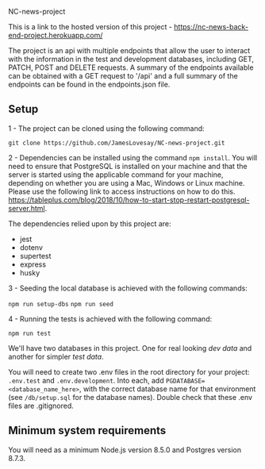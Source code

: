 NC-news-project

This is a link to the hosted version of this project - <https://nc-news-back-end-project.herokuapp.com/>

The project is an api with multiple endpoints that allow the user to interact with the information in the test and development databases, including GET, PATCH, POST and DELETE requests. A summary of the endpoints available can be obtained with a GET request to '/api' and a full summary of the endpoints can be found in the endpoints.json file. 

## Setup

1 - The project can be cloned using the following command:

`git clone https://github.com/JamesLovesay/NC-news-project.git`

2 - Dependencies can be installed using the command `npm install`. You will need to ensure that PostgreSQL is installed on your machine and that the server is started using the applicable command for your machine, depending on whether you are using a Mac, Windows or Linux machine. Please use the following link to access instructions on how to do this. https://tableplus.com/blog/2018/10/how-to-start-stop-restart-postgresql-server.html. 
    
The dependencies relied upon by this project are: 

- jest
- dotenv
- supertest
- express
- husky

3 - Seeding the local database is achieved with the following commands:

`npm run setup-dbs`
`npm run seed`

4 - Running the tests is achieved with the following command:

`npm run test`

We'll have two databases in this project. One for real looking *dev data* and another for simpler *test data*.

You will need to create two .env files in the root directory for your project: `.env.test` and `.env.development`. Into each, add `PGDATABASE=<database_name_here>`, with the correct database name for that environment (see `/db/setup.sql` for the database names). Double check that these .env files are .gitignored.

## Minimum system requirements

You will need as a minimum Node.js version 8.5.0 and Postgres version 8.7.3.